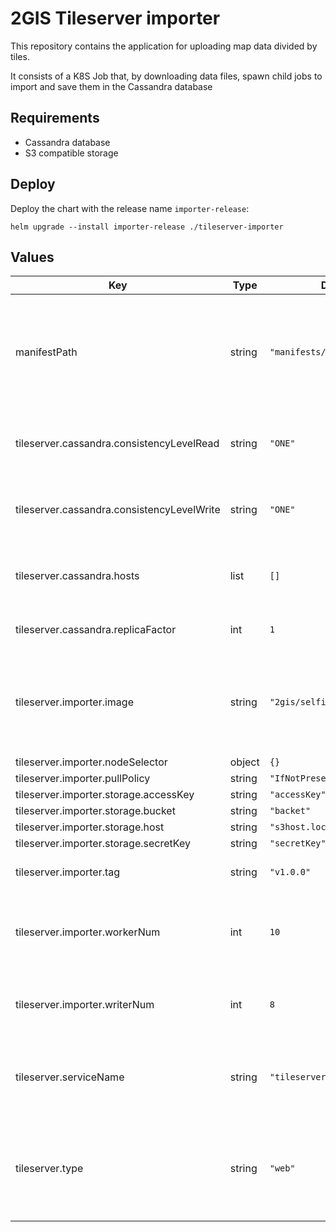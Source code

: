 # 2GIS Tileserver importer

This repository contains the application for uploading map data divided by tiles.

It consists of a K8S Job that, by downloading data files, spawn child jobs to import and save them in the Cassandra database

## Requirements

- Cassandra database
- S3 compatible storage

## Deploy

Deploy the chart with the release name `importer-release`:

``` shell
helm upgrade --install importer-release ./tileserver-importer
```

## Values

| Key | Type | Default | Description |
|-----|------|---------|-------------|
| manifestPath | string | `"manifests/1635402744.json"` | Path to the manifest in S3-like storage. The manifest is downloaded via the dgctl utility |
| tileserver.cassandra.consistencyLevelRead | string | `"ONE"` | Consistency level for database read queries |
| tileserver.cassandra.consistencyLevelWrite | string | `"ONE"` | Consistency level for database write queries |
| tileserver.cassandra.hosts | list | `[]` | List of available Cassandra database nodes |
| tileserver.cassandra.replicaFactor | int | `1` | Replication factor for Cassandra |
| tileserver.importer.image | string | `"2gis/selfimporter"` | The path to the docker image. Must have a path to your private docker registry |
| tileserver.importer.nodeSelector | object | `{}` |  |
| tileserver.importer.pullPolicy | string | `"IfNotPresent"` |  |
| tileserver.importer.storage.accessKey | string | `"accessKey"` |  |
| tileserver.importer.storage.bucket | string | `"backet"` |  |
| tileserver.importer.storage.host | string | `"s3host.local"` |  |
| tileserver.importer.storage.secretKey | string | `"secretKey"` |  |
| tileserver.importer.tag | string | `"v1.0.0"` | Tag with application version |
| tileserver.importer.workerNum | int | `10` | Number of parallel import processes (spawned jobs) |
| tileserver.importer.writerNum | int | `8` | Number of write processes per import process |
| tileserver.serviceName | string | `"tileserver-api"` | The ID of the service, it is used to search block in the manifest |
| tileserver.type | string | `"web"` | The type of data being uploaded. Can have one of the values: web, native, raster |
